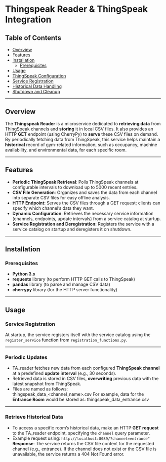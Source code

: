 # Thingspeak Reader & ThingSpeak Integration

## Table of Contents
- [Overview](#overview)
- [Features](#features)
- [Installation](#installation)
  - [Prerequisites](#prerequisites)
- [Usage](#usage)
- [ThingSpeak Configuration](#thingspeak-configuration)
- [Service Registration](#service-registration)
- [Historical Data Handling](#historical-data-handling)
- [Shutdown and Cleanup](#shutdown-and-cleanup)

---

## Overview
The **Thingspeak Reader** is a microservice dedicated to **retrieving data** from ThingSpeak channels and **storing** it in local CSV files. It also provides an HTTP **GET** endpoint (using CherryPy) to **serve** these CSV files on demand. By periodically fetching data from ThingSpeak, this service helps maintain a **historical** record of gym-related information, such as occupancy, machine availability, and environmental data, for each specific room.

---

## Features
- **Periodic ThingSpeak Retrieval**: Polls ThingSpeak channels at configurable intervals to download up to 5000 recent entries.
- **CSV File Generation**: Organizes and saves the data from each channel into separate CSV files for easy offline analysis.
- **HTTP Endpoint**: Serves the CSV files through a GET request; clients can specify which channel’s data they want.
- **Dynamic Configuration**: Retrieves the necessary service information (channels, endpoints, update intervals) from a service catalog at startup.
- **Service Registration and Deregistration**: Registers the service with a service catalog on startup and deregisters it on shutdown.
  
---

## Installation

### Prerequisites
- **Python 3.x**
- **requests** library (to perform HTTP GET calls to ThingSpeak)
- **pandas** library (to parse and manage CSV data)
- **cherrypy** library (for the HTTP server functionality)

---

## Usage

### Service Registration
At startup, the service registers itself with the service catalog using the `register_service` function from `registration_functions.py`.

---

### Periodic Updates
- TA_reader fetches new data from each configured **ThingSpeak channel** at a predefined **update interval** (e.g., 30 seconds).  
- Retrieved data is stored in CSV files, **overwriting** previous data with the latest snapshot from ThingSpeak.  
- Files are named as follows:  
thingspeak_data_<channel_name>.csv
For example, data for the **Entrance Room** would be stored as: thingspeak_data_entrance.csv

---

### Retrieve Historical Data
- To access a specific room’s historical data, make an HTTP **GET request** to the TA_reader endpoint, specifying the `channel` query parameter.  
- Example request using:
```http://localhost:8089/?channel=entrance"```
**Response**: The service returns the CSV file content for the requested channel (e.g., entrance).
If the channel does not exist or the CSV file is unavailable, the service returns a 404 Not Found error.

